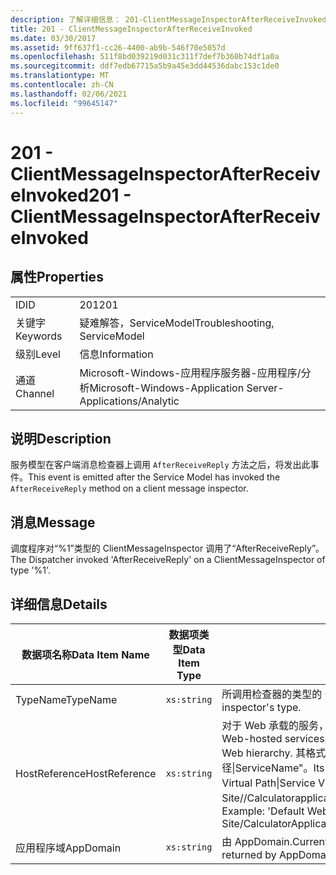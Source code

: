 ```yaml
---
description: 了解详细信息： 201-ClientMessageInspectorAfterReceiveInvoked
title: 201 - ClientMessageInspectorAfterReceiveInvoked
ms.date: 03/30/2017
ms.assetid: 9ff637f1-cc26-4400-ab9b-546f70e5057d
ms.openlocfilehash: 511f8bd039219d031c311f7def7b360b74df1a0a
ms.sourcegitcommit: ddf7edb67715a5b9a45e3dd44536dabc153c1de0
ms.translationtype: MT
ms.contentlocale: zh-CN
ms.lasthandoff: 02/06/2021
ms.locfileid: "99645147"
---
```

# <a name="201---clientmessageinspectorafterreceiveinvoked"></a><span data-ttu-id="e9aae-103">201 - ClientMessageInspectorAfterReceiveInvoked</span><span class="sxs-lookup"><span data-stu-id="e9aae-103">201 - ClientMessageInspectorAfterReceiveInvoked</span></span>

## <a name="properties"></a><span data-ttu-id="e9aae-104">属性</span><span class="sxs-lookup"><span data-stu-id="e9aae-104">Properties</span></span>  
  
|||  
|-|-|  
|<span data-ttu-id="e9aae-105">ID</span><span class="sxs-lookup"><span data-stu-id="e9aae-105">ID</span></span>|<span data-ttu-id="e9aae-106">201</span><span class="sxs-lookup"><span data-stu-id="e9aae-106">201</span></span>|  
|<span data-ttu-id="e9aae-107">关键字</span><span class="sxs-lookup"><span data-stu-id="e9aae-107">Keywords</span></span>|<span data-ttu-id="e9aae-108">疑难解答，ServiceModel</span><span class="sxs-lookup"><span data-stu-id="e9aae-108">Troubleshooting, ServiceModel</span></span>|  
|<span data-ttu-id="e9aae-109">级别</span><span class="sxs-lookup"><span data-stu-id="e9aae-109">Level</span></span>|<span data-ttu-id="e9aae-110">信息</span><span class="sxs-lookup"><span data-stu-id="e9aae-110">Information</span></span>|  
|<span data-ttu-id="e9aae-111">通道</span><span class="sxs-lookup"><span data-stu-id="e9aae-111">Channel</span></span>|<span data-ttu-id="e9aae-112">Microsoft-Windows-应用程序服务器-应用程序/分析</span><span class="sxs-lookup"><span data-stu-id="e9aae-112">Microsoft-Windows-Application Server-Applications/Analytic</span></span>|  
  
## <a name="description"></a><span data-ttu-id="e9aae-113">说明</span><span class="sxs-lookup"><span data-stu-id="e9aae-113">Description</span></span>  

 <span data-ttu-id="e9aae-114">服务模型在客户端消息检查器上调用 `AfterReceiveReply` 方法之后，将发出此事件。</span><span class="sxs-lookup"><span data-stu-id="e9aae-114">This event is emitted after the Service Model has invoked the `AfterReceiveReply` method on a client message inspector.</span></span>  
  
## <a name="message"></a><span data-ttu-id="e9aae-115">消息</span><span class="sxs-lookup"><span data-stu-id="e9aae-115">Message</span></span>  

 <span data-ttu-id="e9aae-116">调度程序对“%1”类型的 ClientMessageInspector 调用了“AfterReceiveReply”。</span><span class="sxs-lookup"><span data-stu-id="e9aae-116">The Dispatcher invoked 'AfterReceiveReply' on a ClientMessageInspector of type '%1'.</span></span>  
  
## <a name="details"></a><span data-ttu-id="e9aae-117">详细信息</span><span class="sxs-lookup"><span data-stu-id="e9aae-117">Details</span></span>  
  
|<span data-ttu-id="e9aae-118">数据项名称</span><span class="sxs-lookup"><span data-stu-id="e9aae-118">Data Item Name</span></span>|<span data-ttu-id="e9aae-119">数据项类型</span><span class="sxs-lookup"><span data-stu-id="e9aae-119">Data Item Type</span></span>|<span data-ttu-id="e9aae-120">说明</span><span class="sxs-lookup"><span data-stu-id="e9aae-120">Description</span></span>|  
|--------------------|--------------------|-----------------|  
|<span data-ttu-id="e9aae-121">TypeName</span><span class="sxs-lookup"><span data-stu-id="e9aae-121">TypeName</span></span>|`xs:string`|<span data-ttu-id="e9aae-122">所调用检查器的类型的 CLR FullName。</span><span class="sxs-lookup"><span data-stu-id="e9aae-122">The CLR FullName of the invoked inspector's type.</span></span>|  
|<span data-ttu-id="e9aae-123">HostReference</span><span class="sxs-lookup"><span data-stu-id="e9aae-123">HostReference</span></span>|`xs:string`|<span data-ttu-id="e9aae-124">对于 Web 承载的服务，此字段唯一标识 Web 层次结构中的服务。</span><span class="sxs-lookup"><span data-stu-id="e9aae-124">For Web-hosted services, this field uniquely identifies the service in the Web hierarchy.</span></span> <span data-ttu-id="e9aae-125">其格式定义为 "网站名称应用程序虚拟路径&#124;服务虚拟路径&#124;ServiceName"。</span><span class="sxs-lookup"><span data-stu-id="e9aae-125">Its format is defined as 'Web Site Name Application Virtual Path&#124;Service Virtual Path&#124;ServiceName'.</span></span> <span data-ttu-id="e9aae-126">示例： "Default Web Site//Calculatorapplication&#124;/CalculatorService.svc&#124;CalculatorService"。</span><span class="sxs-lookup"><span data-stu-id="e9aae-126">Example: 'Default Web Site/CalculatorApplication&#124;/CalculatorService.svc&#124;CalculatorService'.</span></span>|  
|<span data-ttu-id="e9aae-127">应用程序域</span><span class="sxs-lookup"><span data-stu-id="e9aae-127">AppDomain</span></span>|`xs:string`|<span data-ttu-id="e9aae-128">由 AppDomain.CurrentDomain.FriendlyName 返回的字符串。</span><span class="sxs-lookup"><span data-stu-id="e9aae-128">The string returned by AppDomain.CurrentDomain.FriendlyName.</span></span>|
